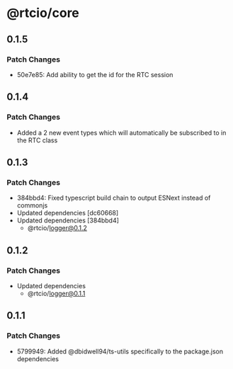 # @rtcio/core

## 0.1.5

### Patch Changes

- 50e7e85: Add ability to get the id for the RTC session

## 0.1.4

### Patch Changes

- Added a 2 new event types which will automatically be subscribed to in the RTC class

## 0.1.3

### Patch Changes

- 384bbd4: Fixed typescript build chain to output ESNext instead of commonjs
- Updated dependencies [dc60668]
- Updated dependencies [384bbd4]
  - @rtcio/logger@0.1.2

## 0.1.2

### Patch Changes

- Updated dependencies
  - @rtcio/logger@0.1.1

## 0.1.1

### Patch Changes

- 5799949: Added @dbidwell94/ts-utils specifically to the package.json dependencies
